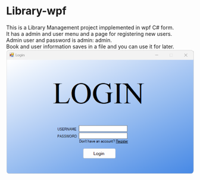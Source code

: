 # Library-wpf
This is a Library Management project impplemented in wpf C# form.\
It has a admin and user menu and a page for registering new users.\
Admin user and password is admin: admin.\
Book and user information saves in a file and you can use it for later.
![Login Page](https://github.com/TheBigBaldHead/Library-wpf/blob/main/pictures/login.png)
